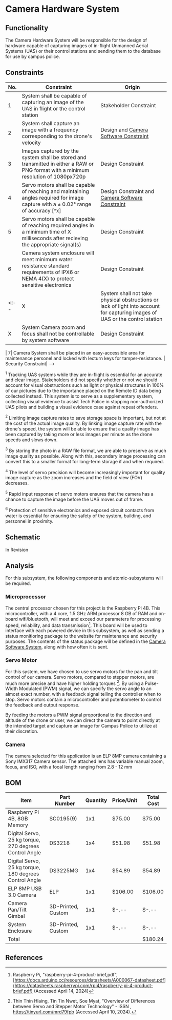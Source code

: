 # Camera Hardware System
## Functionality
The Camera Hardware System will be responsible for the design of hardware capable of capturing images of in-flight Unmanned Aerial Systems (UAS) or their control stations and sending them to the database for use by campus police.

## Constraints
| No.| Constraint | Origin |
| -- | --------- |--------|
|  1| System shall be capable of capturing an image of the UAS in flight or the control station| Stakeholder Constraint|
|  2| System shall capture an image with a frequency corresponding to the drone's velocity| Design and [Camera Software Constraint](Camera_Software_System.md)|
|  3| Images captured by the system shall be stored and transmitted in either a RAW or PNG format with a minimum resolution of 1080px720p | Design Constraint|
|  4| Servo motors shall be capable of reaching and maintaining angles required for image capture with a ± 0.02° range of accuracy [^x]| Design Constraint and [Camera Software Constraint](Camera_Software_System.md)|
|  5| Servo motors shall be capable of reaching required angles in a minimum time of X milliseconds after recieving the appropriate signal(s)| Design Constraint|
|  6| Camera system enclosure will meet minimum water resistance standard requirements of IPX6 or NEMA 4(X) to protect sensitive electronics| Design Constraint|
<!--|  X| System shall not take physical obstructions or lack of light into account for capturing images of UAS or the control station| Stakeholder Constraint|
|  X| System Camera zoom and focus shall not be controllable by system software| Design Constraint|

|  7| Camera System shall be placed in an easy-accessible area for maintenance personel and locked with lecturn keys for tamper-resistance. | Security Constraint| -->

<sup>1</sup> Tracking UAS systems while they are in-flight is essential for an accurate and clear image. Stakeholders did not specify whether or not we should account for visual obstructions such as light or physical structures in 100% of our pictures due to the importance placed on the Remote ID data being collected instead. This system is to serve as a supplementary system, collecting visual evidence to assist Tech Police in stopping non-authorized UAS pilots and building a visual evidence case against repeat offenders.

<sup>2</sup> Limiting image capture rates to save storage space is important, but not at the cost of the actual image quality. By linking image capture rate with the drone's speed, the system will be able to ensure that a quality image has been captured by taking more or less images per minute as the drone speeds and slows down.

<sup>3</sup> By storing the photo in a RAW file format, we are able to preserve as much image quality as possible. Along with this, secondary image processing can convert this to a smaller format for long-term storage if and when required.

<sup>4</sup> The level of servo precision will become increasingly important for quality image capture as the zoom increases and the field of view (FOV) decreases.

<sup>5</sup> Rapid input response of servo motors ensures that the camera has a chance to capture the image before the UAS moves out of frame.

<sup>6</sup> Protection of sensitive electronics and exposed circuit contacts from water is essential for ensuring the safety of the system, building, and personnel in proximity.


<!--|  1 | Shall capture an image of an Unmanned Aerial System (UAS) in-flight or the UAS pilot.  | Project Proposal|
|  2 | Shall capture a quality image of the drone from a maximum of X meters away to ensure image quality of 1080x720p, X ppi.| Design Constraint|                  
|  3 | Shall track drone across contiguous airspace using Remote ID location data, or will track the pilot if they are closer. | Concept Design|
|  4 | System shall resist weather and external conditions to an IPXX rating (temp) | Maintainence Constraint|
|  5 | Servo Motors shall be capable of tracking UAS entities up to speeds of x m/s 
|  6 | Camera images shall be stored in a raw format to be later saved as Jpeg by the database

<sup>1</sup> Capturing an image of the drone and/or the pilot is a large part of evidence collection and assists campus police in stopping unauthorized drone flight from repeat offenders.

<sup>2</sup> Limiting image capture to X meters ensures that images are sharp, clear, and properly utilize our data storage.

<sup>3</sup> Drone and control station telemetry data is required to know when the drone or pilot is in range of the camera.

<sup>4</sup> To ensure reliability of system, environmental interference must be limited and mitigated by proper protective measures.. -->

## Schematic
In Revision <!--![V1_rev0_Screenshot](https://github.com/mrnye42/Drone-Tracker-Project/assets/158204925/2343008d-0690-4712-a40f-2eaa0785611a)-->
## Analysis
For this subsystem, the following components and atomic-subsystems will be required.

### Microprocessor
The central processor chosen for this project is the Raspberry Pi 4B. This microcontroller, with a 4 core, 1.5 GHz ARM processor 8 GB of RAM and on-board wifi/bluetooth, will meet and exceed our parameters for processing speed, reliability, and data transmission[^1]. This board will be used to interface with each powered device in this subsystem, as well as sending a status monitioring package to the website for maintenance and security purposes. The contents of the status package will be defined in the [Camera Software System](Camera_Software_System.md), along with how often it is sent.<!--[More fluff here]-->

### Servo Motor
For this system, we have chosen to use servo motors for the pan and tilt control of our camera. Servo motors, compared to stepper motors, are much more precise and have higher holding torques [^2]. By using a Pulse-Width Modulated (PWM) signal, we can specify the servo angle to an almost exact number, with a feedback signal telling the controller when to stop. Servo motors contain a microcontroller and potentiometer to control the feedback and output response.

By feeding the motors a PWM signal proportional to the direction and altitude of the drone or user, we can direct the camera to point directly at the intended target and capture an image for Campus Police to utilize at their discretion.

### Camera
The camera selected for this application is an ELP 8MP camera containing a Sony IMX317 Camera sensor. The attached lens has variable manual zoom, focus, and ISO, with a focal length ranging from 2.8 - 12 mm 


## BOM
| Item     | Part Number | Quantity | Price/Unit     | Total Cost |
| -------- | ------------| -------- |----------------|------------|
| Raspberry Pi 4B, 8GB Memory| SC0195(9)| 1x1| $75.00| $75.00|
| Digital Servo, 25 kg torque, 270 degrees Control Angle | DS3218| 1x4| $51.98| $51.98|
| Digital Servo, 25 kg torque, 180 degrees Control Angle| DS3225MG| 1x4| $54.89| $54.89|
| ELP 8MP USB 3.0 Camera| ELP| 1x1| $106.00| $106.00|
| Camera Pan/Tilt Gimbal| 3D-Printed, Custom| 1x1| $-.--| $-.--|
| System Enclosure| 3D-Printed, Custom| 1x1| $-.--| $-.--|
|Total     |             |          |                | $180.24|

## References
<!-- This is how to do footnotes for the references: --> 
[^1]: Raspberry Pi, "raspberry-pi-4-product-brief,pdf", [https://docs.arduino.cc/resources/datasheets/A000067-datasheet.pdf](https://datasheets.raspberrypi.com/rpi4/raspberry-pi-4-product-brief.pdf) (Accessed April 14, 2024)
[^2]: Thin Thin Hlaing, Tin Tin Nwet, Soe Myat, "Overview of Differences between Servo and Stepper Motor Technology" - ISSN , https://tinyurl.com/mrd79fpb (Accessed April 10, 2024).
<!--etc.-->

